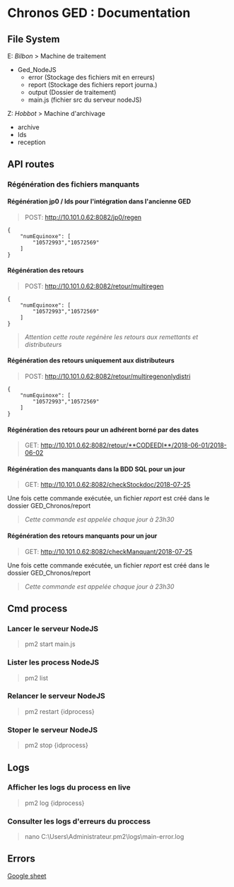 # Chronos GED : Documentation

## File System
E: _Bilbon_ > Machine de traitement
* Ged_NodeJS
    - error (Stockage des fichiers mit en erreurs)
    - report (Stockage des fichiers report journa.)
    - output (Dossier de traitement)
    - main.js (fichier src du serveur nodeJS)

Z: _Hobbot_ > Machine d'archivage
* archive
* lds
* reception
    

## API routes
### Régénération des fichiers manquants
#### Régénération jp0 / lds pour l'intégration dans l'ancienne GED
>POST: http://10.101.0.62:8082/jp0/regen

```
{
    "numEquinoxe": [
        "10572993","10572569"
    ]
}
```
#### Régénération des retours
>POST: http://10.101.0.62:8082/retour/multiregen

```
{
    "numEquinoxe": [
        "10572993","10572569"
    ]
}
```
> _Attention cette route regénère les retours aux remettants et distributeurs_

#### Régénération des retours uniquement aux distributeurs
>POST: http://10.101.0.62:8082/retour/multiregenonlydistri

```
{
    "numEquinoxe": [
        "10572993","10572569"
    ]
}
```

#### Régénération des retours pour un adhérent borné par des dates
>GET: http://10.101.0.62:8082/retour/**CODEEDI**/2018-06-01/2018-06-02

#### Régénération des manquants dans la BDD SQL pour un jour
>GET: http://10.101.0.62:8082/checkStockdoc/2018-07-25

Une fois cette commande exécutée, un fichier _report_ est créé dans le dossier GED_Chronos/report

> _Cette commande est appelée chaque jour à 23h30_
#### Régénération des retours manquants pour un jour
>GET: http://10.101.0.62:8082/checkManquant/2018-07-25

Une fois cette commande exécutée, un fichier _report_ est créé dans le dossier GED_Chronos/report

> _Cette commande est appelée chaque jour à 23h30_
## Cmd process

### Lancer le serveur NodeJS
> pm2 start main.js

### Lister les process NodeJS

> pm2 list
### Relancer le serveur NodeJS
> pm2 restart {idprocess}
### Stoper le serveur NodeJS
> pm2 stop {idprocess}

## Logs
### Afficher les logs du process en live
> pm2 log {idprocess}

### Consulter les logs d'erreurs du proccess
> nano C:\Users\Administrateur\.pm2\logs\main-error.log

## Errors
[Google sheet](https://docs.google.com/spreadsheets/d/1ttd_HXYAnm9TLHvM4FtoepAp4nEjqL4Jy1a4yjcSaCY/edit?usp=sharing)



